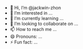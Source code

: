 - 👋 Hi, I’m @jackwin-zhon
- 👀 I’m interested in ...
- 🌱 I’m currently learning ...
- 💞️ I’m looking to collaborate on ...
- 📫 How to reach me ...
- 😄 Pronouns: ...
- ⚡ Fun fact: ...

<!---
jackwin-zhon/jackwin-zhon is a ✨ special ✨ repository because its `README.md` (this file) appears on your GitHub profile.
You can click the Preview link to take a look at your changes.
--->

